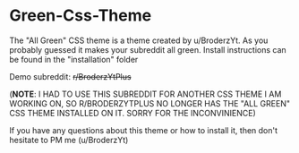 # Green-Css-Theme

The "All Green" CSS theme is a theme created by u/BroderzYt. As you probably guessed it makes your subreddit all green. Install instructions can be found in the "installation" folder

Demo subreddit: ~~r/BroderzYtPlus~~ 

(**NOTE**: I HAD TO USE THIS SUBREDDIT FOR ANOTHER CSS THEME I AM WORKING ON, SO R/BRODERZYTPLUS NO LONGER HAS THE "ALL GREEN" CSS THEME INSTALLED ON IT. SORRY FOR THE INCONVINIENCE)

If you have any questions about this theme or how to install it, then don't hesitate to PM me (u/BroderzYt)
